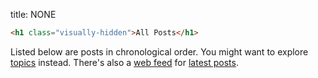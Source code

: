 title: NONE

```markdown allowHTML
<h1 class="visually-hidden">All Posts</h1>
```

Listed below are posts in chronological order. You might want to explore
[topics](page://topics) instead. There's also a
[web feed](https://aboutfeeds.com) for [latest posts](page://index.atom).

```list categories=articles,snippets
```
